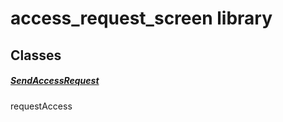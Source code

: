 



# access_request_screen library











## Classes

##### [SendAccessRequest](../views_after_auth_screens_join_org_after_auth_access_request_screen/SendAccessRequest-class.md)



requestAccess
















